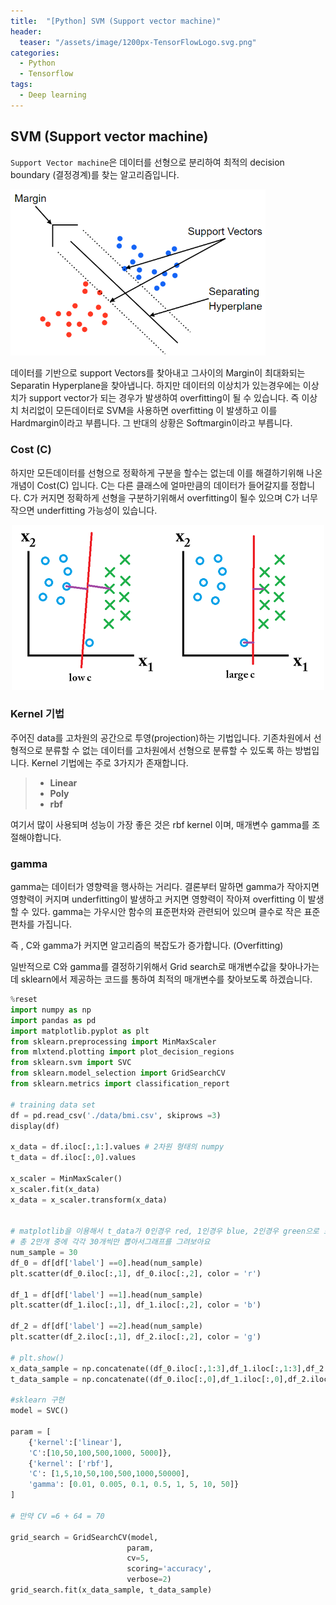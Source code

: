 ```yaml
---
title:  "[Python] SVM (Support vector machine)"
header:
  teaser: "/assets/image/1200px-TensorFlowLogo.svg.png"
categories: 
  - Python
  - Tensorflow
tags:
  - Deep learning
---
```

## SVM (Support vector machine)

`Support Vector machine`은 데이터를 선형으로 분리하여 최적의 decision boundary (결정경계)를 찾는 알고리즘입니다.

<img src="../../assets/image/0*lyr5-f7HRu34OLvd.png" alt="0*lyr5-f7HRu34OLvd" style="zoom: 67%;" />

데이터를 기반으로 support Vectors를 찾아내고 그사이의 Margin이 최대화되는 Separatin Hyperplane을 찾아냅니다. 하지만 데이터의 이상치가 있는경우에는 이상치가 support vector가 되는 경우가 발생하여 overfitting이 될 수 있습니다. 즉 이상치 처리없이 모든데이터로 SVM을 사용하면 overfitting 이 발생하고 이를 Hardmargin이라고 부릅니다. 그 반대의 상황은 Softmargin이라고 부릅니다.

### Cost (C)

하지만 모든데이터를 선형으로 정확하게 구분을 할수는 없는데 이를 해결하기위해 나온개념이 Cost(C) 입니다. C는 다른 클래스에 얼마만큼의 데이터가 들어갈지를 정합니다. C가 커지면 정확하게 선형을 구분하기위해서 overfitting이 될수 있으며 C가 너무 작으면 underfitting 가능성이 있습니다.

<p align='center'><img src="../../assets/image/99C3C23359E9E4AB32.png" alt="img"  /></p>

### Kernel 기법

주어진 data를 고차원의 공간으로 투영(projection)하는 기법입니다. 기존차원에서 선형적으로 분류할 수 없는 데이터를 고차원에서 선형으로 분류할 수 있도록 하는 방법입니다. Kernel 기법에는 주로 3가지가 존재합니다.

> - **Linear**
> - **Poly**
> - **rbf**

여기서 많이 사용되며 성능이 가장 좋은 것은 rbf kernel 이며, 매개변수 gamma를 조절해야합니다.

### gamma

gamma는 데이터가 영향력을 행사하는 거리다. 결론부터 말하면 gamma가 작아지면 영향력이 커지며 underfitting이 발생하고 커지면 영향력이 작아져 overfitting 이 발생할 수 있다. gamma는 가우시안 함수의 표준편차와 관련되어 있으며 클수로 작은 표준편차를 가집니다. 

즉 , C와 gamma가 커지면 알고리즘의 복잡도가 증가합니다. (Overfitting) 

일반적으로 C와 gamma를 결정하기위해서 Grid search로 매개변수값을 찾아나가는데 sklearn에서 제공하는 코드를 통하여 최적의 매개변수를 찾아보도록 하겠습니다.

``` python
%reset
import numpy as np
import pandas as pd
import matplotlib.pyplot as plt
from sklearn.preprocessing import MinMaxScaler
from mlxtend.plotting import plot_decision_regions
from sklearn.svm import SVC
from sklearn.model_selection import GridSearchCV
from sklearn.metrics import classification_report

# training data set
df = pd.read_csv('./data/bmi.csv', skiprows =3)
display(df)

x_data = df.iloc[:,1:].values # 2차원 형태의 numpy
t_data = df.iloc[:,0].values

x_scaler = MinMaxScaler()
x_scaler.fit(x_data)
x_data = x_scaler.transform(x_data)


# matplotlib을 이용해서 t_data가 0인경우 red, 1인경우 blue, 2인경우 green으로 표현
# 총 2만개 중에 각각 30개씩만 뽑아서그래프를 그려보아요
num_sample = 30
df_0 = df[df['label'] ==0].head(num_sample)
plt.scatter(df_0.iloc[:,1], df_0.iloc[:,2], color = 'r')

df_1 = df[df['label'] ==1].head(num_sample)
plt.scatter(df_1.iloc[:,1], df_1.iloc[:,2], color = 'b')

df_2 = df[df['label'] ==2].head(num_sample)
plt.scatter(df_2.iloc[:,1], df_2.iloc[:,2], color = 'g')

# plt.show()
x_data_sample = np.concatenate((df_0.iloc[:,1:3],df_1.iloc[:,1:3],df_2.iloc[:,1:3]),axis = 0)
t_data_sample = np.concatenate((df_0.iloc[:,0],df_1.iloc[:,0],df_2.iloc[:,0]),axis = 0)

#sklearn 구현
model = SVC()

param = [
    {'kernel':['linear'],
    'C':[10,50,100,500,1000, 5000]},
    {'kernel': ['rbf'],
    'C': [1,5,10,50,100,500,1000,50000],
    'gamma': [0.01, 0.005, 0.1, 0.5, 1, 5, 10, 50]}
]

# 만약 CV =6 + 64 = 70

grid_search = GridSearchCV(model,
                          param,
                          cv=5,
                          scoring='accuracy',
                          verbose=2)
grid_search.fit(x_data_sample, t_data_sample)
```

